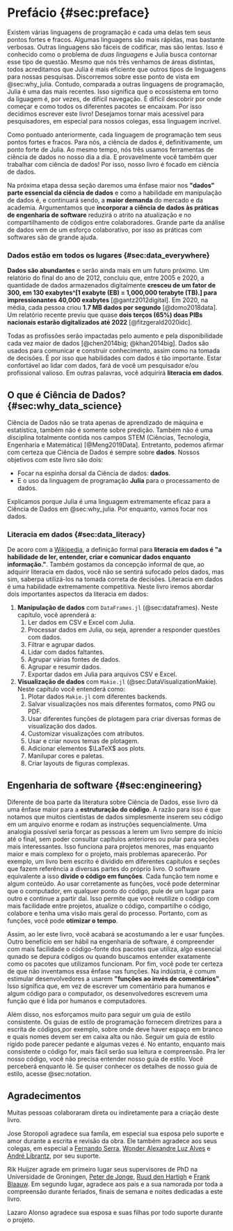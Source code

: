 # Prefácio {#sec:preface}

Existem várias linguagens de programação e cada uma delas tem seus pontos fortes e fracos.
Algumas linguagens são mais rápidas, mas bastante verbosas.
Outras linguagens são fáceis de codificar, mas são lentas. Isso é conhecido como o problema de *duas linguagens* e Julia busca contornar esse tipo de questão.
Mesmo que nós três venhamos de áreas distintas, todos acreditamos que Julia é mais eficiente que outros tipos de linguagens para nossas pesquisas. 
Discorremos sobre esse ponto de vista em @sec:why_julia.
Contudo, comparada a outras linguagens de programação, Julia é uma das mais recentes.
Isso significa que o ecossistema em torno da liguagem é, por vezes, de difícil navegação.
É difícil descobrir por onde começar e como todos os diferentes pacotes se encaixam.
Por isso decidimos escrever este livro!
Desejamos tornar mais acessível para pesquisadores, em especial para nossos colegas, essa linguagem incrível.

Como pontuado anteriormente, cada linguagem de programação tem seus pontos fortes e fracos.
Para nós, a ciência de dados é, definitivamente, um ponto forte de Julia.
Ao mesmo tempo, nós três usamos ferramentas de ciência de dados no nosso dia a dia.
E provavelmente você também quer trabalhar com ciência de dados!
Por isso, nosso livro é focado em ciência de dados.

Na próxima etapa dessa seção daremos uma ênfase maior nos **"dados" parte essencial da ciência de dados** e como a habilidade em manipulação de dados é, e continuará sendo, a **maior demanda** do mercado e da academia.
Argumentamos que **incorporar a ciência de dados às práticas de engenharia de software** reduzirá o atrito na atualização e no compartilhamento de códigos entre colaboradores. 
Grande parte da análise de dados vem de um esforço colaborativo, por isso as práticas com softwares são de grande ajuda.

### Dados estão em todos os lugares {#sec:data_everywhere}

**Dados são abundantes** e serão ainda mais em um futuro próximo.
Um relatório do final do ano de 2012, concluiu que, entre 2005 e 2020, a quantidade de dados armazenados digitalmente **cresceu de um fator de 300, em 130 exabytes^[1 exabyte (EB) = 1,000,000 terabyte (TB).] para impressionantes 40,000 exabytes** [@gantz2012digital].
Em 2020, na média, cada pessoa criou **1.7 MB dados por segundo** [@domo2018data].
Um relatório recente previu que quase **dois terços (65%) doas PIBs nacionais estarão digitalizados até 2022** [@fitzgerald2020idc].

Todas as profissões serão impactadas pelo aumento e pela disponibilidade cada vez maior de dados [@chen2014big; @khan2014big].
Dados são usados para comunicar e construir conhecimento, assim como na tomada de decisões. 
É por isso que habilidades com dados é tão importante.
Estar confortável ao lidar com dados, fará de você um pesquisador e/ou profissional valioso. 
Em outras palavras, você adquirirá **literacia em dados**.

## O que é Ciência de Dados? {#sec:why_data_science}

Ciência de Dados não se trata apenas de aprendizado de máquina e estatística, também não é somente sobre predição.
Também não é uma disciplina totalmente contida nos campos STEM (Ciências, Tecnologia, Engenharia e Matemática) [@Meng2019Data].
Entretanto, podemos afirmar com certeza que Ciência de Dados é sempre sobre **dados**.
Nossos objetivos com este livro são dois:

* Focar na espinha dorsal da Ciência de dados: **dados**.
* E o uso da linguagem de programação **Julia** para o processamento de dados.

Explicamos porque Julia é uma linguagem extremamente eficaz para a Ciência de Dados em @sec:why_julia.
Por enquanto, vamos focar nos dados.

### Literacia em dados {#sec:data_literacy}

De acoro com a [Wikipedia](https://en.wikipedia.org/wiki/Data_literacy), a definição formal para **literacia em dados é "a habilidade de ler, entender, criar e comunicar dados enquanto informação."**.
Também gostamos da concepção informal de que, ao adquirir literacia em dados, você não se sentirá sufocado pelos dados, mas sim, saberpa utilizá-los na tomada correta de decisões.
Literacia em dados é uma habilidade extremamente competitiva.
Neste livro iremos abordar dois importantes aspectos da literacia em dados:

1. **Manipulação de dados** com `DataFrames.jl` (@sec:dataframes).
Neste capítulo, você aprenderá a:
    1. Ler dados em CSV e Excel com Julia.
    2. Processar dados em Julia, ou seja, aprender a responder questões com dados.
    3. Filtrar e agrupar dados.
    4. Lidar com dados faltantes.
    5. Agrupar várias fontes de dados.
    6. Agrupar e resumir dados.
    7. Exportar dados em Julia para arquivos CSV e Excel.
2. **Visualização de dados** com `Makie.jl` (@sec:DataVisualizationMakie).
Neste capítulo você entenderá como:
    1. Plotar dados `Makie.jl` com diferentes backends.
    2. Salvar visualizações nos mais diferentes formatos, como PNG ou PDF.
    3. Usar diferentes funções de plotagem para criar diversas formas de visualização dos dados.
    4. Customizar visualizações com atributos.
    5. Usar e criar novos temas de plotagem.
    6. Adicionar elementos $\LaTeX$ aos plots.
    7. Manilupar cores e paletas.
    8. Criar layouts de figuras complexas.

## Engenharia de software {#sec:engineering}

Diferente de boa parte da literatura sobre Ciência de Dados, esse livro dá uma ênfase maior para a **estruturação do código**.
A razão para isso é que notamos que muitos cientistas de dados simplesmente inserem seu código em um arquivo enorme e rodam as instruções sequencialmente.
Uma analogia possível seria forçar as pessoas a lerem um livro sempre do início até o final, sem poder consultar capítulos anteriores ou pular para seções mais interessantes.
Isso funciona para projetos menores, mas enquanto maior e mais complexo for o projeto, mais problemas aparecerão.
Por exemplo, um livro bem escrito é dividido em diferentes capítulos e seções que fazem referência a diversas partes do próprio livro.
O software equivalente a isso **divide o código em funções**.
Cada função tem nome e algum conteúdo.
Ao usar corretamente as funções, você pode determinar que o computador, em qualquer ponto do código, pule de um lugar para outro e continue a partir daí.
Isso permite que você reutilize o código com mais facilidade entre projetos, atualize o código, compartilhe o código, colabore e tenha uma visão mais geral do processo.
Portanto, com as funções, você pode **otimizar o tempo**.

Assim, ao ler este livro, você acabará se acostumando a ler e usar funções.
Outro benefício em ser hábil na engenharia de software, é compreender com mais facilidade o código-fonte dos pacotes que utiliza, algo essencial qunado se depura códigos ou quando buscamos entender exatamente como os pacotes que utilizamos funcionam.
Por fim, você pode ter certeza de que não inventamos essa ênfase nas funções.
Na indústria, é comum estimular desenvolvedores a usarem **"funções ao invés de comentários"**.
Isso significa que, em vez de escrever um comentário para humanos e algum código para o computador, os desenvolvedores escrevem uma função que é lida por humanos e computadores.

Além disso, nos esforçamos muito para seguir um guia de estilo consistente.
Os guias de estilo de programação fornecem diretrizes para a escrita de códigos,por exemplo, sobre onde deve haver espaço em branco e quais nomes devem ser em caixa alta ou não.
Seguir um guia de estilo rígido pode parecer pedante e algumas vezes é.
No entanto, enquanto mais consistente o código for, mais fácil serão sua leitura e compreensão.
Pra ler nosso código, você não precisa entender nosso guia de estilo.
Você perceberá enquanto lê.
Se quiser conhecer os detalhes de nosso guia de estilo, acesse @sec:notation.

## Agradecimentos

Muitas pessoas colaboraram direta ou indiretamente para a criação deste livro.

Jose Storopoli agradece sua famíla, em especial sua esposa pelo suporte e amor durante a escrita e revisão da obra.
Ele também agradece aos seus colegas, em especial a [Fernando Serra](https://orcid.org/0000-0002-8178-7313), [Wonder Alexandre Luz Alves](https://orcid.org/0000-0003-0430-950X) e [André Librantz](https://orcid.org/0000-0001-8599-9009), por seu suporte.

Rik Huijzer agrade em primeiro lugar seus supervisores de PhD na Universidade de Groningen, [Peter de Jonge](https://www.rug.nl/staff/peter.de.jonge/), [Ruud den Hartigh](https://www.rug.nl/staff/j.r.den.hartigh/) e [Frank Blaauw](https://frankblaauw.nl/).
Em segundo lugar, agradece aos pais e a sua namorada por toda a compreensão durante feriados, finais de semana e noites dedicadas a este livro. 

Lazaro Alonso agradece sua esposa e suas filhas por todo suporte durante o projeto.
